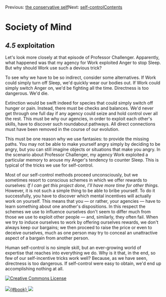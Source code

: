 <div class="chapnav">

<span class="prev">Previous: [the conservative
self](./som-4.4.html)</span><span class="next">Next:
[self-control](./som-4.6.html)</span><span
class="contents">[Contents](index.html)</span>
<div class="titlebar">

Society of Mind
===============

</div>

</div>

*4.5* exploitation
------------------

Let's look more closely at that episode of Professor Challenger.
Apparently, what happened was that my agency for Work exploited Anger to
stop Sleep. But why should Work use such a devious trick?

To see why we have to be so indirect, consider some alternatives. If
Work could simply turn off Sleep, we'd quickly wear our bodies out. If
Work could simply switch Anger on, we'd be fighting all the time.
Directness is too dangerous. We'd die.

Extinction would be swift indeed for species that could simply switch
off hunger or pain. Instead, there must be checks and balances. We'd
never get through one full day if any agency could seize and hold
control over all the rest. This must be why our agencies, in order to
exploit each other's skills, have to discover such roundabout pathways.
All direct connections must have been removed in the course of our
evolution.

This must be one reason why we use fantasies: to provide the missing
paths. You may not be able to make yourself angry simply by deciding to
be angry, but you can still imagine objects or situations that make you
angry. In the scenario about Professor Challenger, my agency Work
exploited a particular memory to arouse my Anger's tendency to counter
Sleep. This is typical of the tricks we use for self-control.

Most of our self-control methods proceed unconsciously, but we sometimes
resort to conscious schemes in which we offer rewards to ourselves: *If
I can get this project done, I'll have more time for other things.*
However, it is not such a simple thing to be able to bribe yourself. To
do it successfully, you have to discover which mental incentives will
actually work on yourself. This means that you — or rather, your
agencies — have to learn something about one another's dispositions. In
this respect the schemes we use to influence ourselves don't seem to
differ much from those we use to exploit other people — and, similarly,
they often fail. When we try to induce ourselves to work by offering
ourselves rewards, we don't always keep our bargains; we then proceed to
raise the price or even to deceive ourselves, much as one person may try
to conceal an unattractive aspect of a bargain from another person.

Human self-control is no simple skill, but an ever-growing world of
expertise that reaches into everything we do. Why is it that, in the
end, so few of our self-incentive tricks work well? Because, as we have
seen, directness is too dangerous. If self-control were easy to obtain,
we'd end up accomplishing nothing at all.

<div class="footer">

[![Creative Commons
License](http://i.creativecommons.org/l/by-nc-sa/3.0/80x15.png)](http://creativecommons.org/licenses/by-nc-sa/3.0/deed.en_US)\
\
[![](./images/som_book.jpeg){#book}
![](./images/a_logo_17.gif)](http://www.amazon.com/gp/product/0671657135?ie=UTF8&camp=1789&creativeASIN=0671657135&linkCode=xm2&tag=marvinminsky)

</div>
